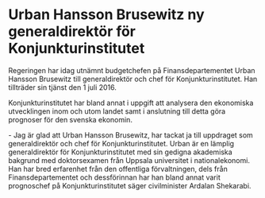 # Urban Hansson Brusewitz ny generaldirektör för Konjunkturinstitutet

Regeringen har idag utnämnt budgetchefen på Finansdepartementet Urban Hansson Brusewitz till generaldirektör och chef för Konjunkturinstitutet. Han tillträder sin tjänst den 1 juli 2016\.


Konjunkturinstitutet har bland annat i uppgift att analysera den ekonomiska utvecklingen inom och utom landet samt i anslutning till detta göra prognoser för den svenska ekonomin.

\- Jag är glad att Urban Hansson Brusewitz, har tackat ja till uppdraget som generaldirektör och chef för Konjunkturinstitutet. Urban är en lämplig generaldirektör för Konjunkturinstitutet med sin gedigna akademiska bakgrund med doktorsexamen från Uppsala universitet i nationalekonomi. Han har bred erfarenhet från den offentliga förvaltningen, dels från Finansdepartementet och dessförinnan har han bland annat varit prognoschef på Konjunkturinstitutet säger civilminister Ardalan Shekarabi.
